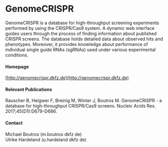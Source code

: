 # GenomeCRISPR
GenomeCRISPR is a database for high-throughput screening experiments performed by using the CRISPR/Cas9 system. A dynamic web interface guides users through the process of finding information about published CRISPR screens. The database holds detailed data about observed hits and phenotypes. Moreover, it provides knowledge about performance of individual single guide RNAs (sgRNAs) used under various experimental conditions.

#### Homepage
[http://genomecrispr.dkfz.de](http://genomecrispr.dkfz.de)

#### Relevant Publications
Rauscher B, Heigwer F, Breinig M, Winter J, Boutros M. GenomeCRISPR - a database for high-throughput CRISPR/Cas9 screens. Nucleic Acids Res. 2017;45(D1):D679-D686.

#### Contact
Michael Boutros (m.boutros <at> dkfz <dot> de)<br/>
Ulrike Hardeland (u.hardeland <at> dkfz <dot> de)

